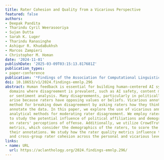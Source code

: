 ```yaml
---
title: Rater Cohesion and Quality from a Vicarious Perspective
featured: false
authors:
- Deepak Pandita
- Tharindu Cyril Weerasooriya
- Sujan Dutta
- Sarah K. Luger
- Tharindu Ranasinghe
- Ashiqur R. KhudaBukhsh
- Marcos Zampieri
- Christopher M. Homan
date: '2024-11-01'
publishDate: '2025-03-09T03:15:13.817681Z'
publication_types:
- paper-conference
publication: '*Findings of the Association for Computational Linguistics: EMNLP 2024*'
doi: 10.18653/v1/2024.findings-emnlp.296
abstract: Human feedback is essential for building human-centered AI systems across
  domains where disagreement is prevalent, such as AI safety, content moderation,
  or sentiment analysis. Many disagreements, particularly in politically charged settings,
  arise because raters have opposing values or beliefs. Vicarious annotation is a
  method for breaking down disagreement by asking raters how they think others would
  annotate the data. In this paper, we explore the use of vicarious annotation with
  analytical methods for moderating rater disagreement. We employ rater cohesion metrics
  to study the potential influence of political affiliations and demographic backgrounds
  on raters' perceptions of offense. Additionally, we utilize CrowdTruth`s rater quality
  metrics, which consider the demographics of the raters, to score the raters and
  their annotations. We study how the rater quality metrics influence the in-group
  and cross-group rater cohesion across the personal and vicarious levels.
links:
- name: URL
  url: https://aclanthology.org/2024.findings-emnlp.296/
---
```

